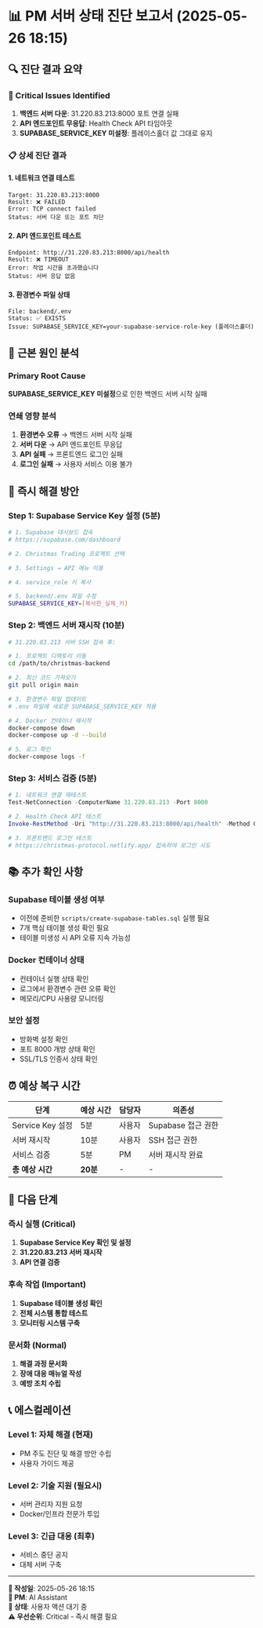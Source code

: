 # 📊 PM 서버 상태 진단 보고서 (2025-05-26 18:15)

## 🔍 진단 결과 요약

### 🔴 Critical Issues Identified
1. **백엔드 서버 다운**: 31.220.83.213:8000 포트 연결 실패
2. **API 엔드포인트 무응답**: Health Check API 타임아웃
3. **SUPABASE_SERVICE_KEY 미설정**: 플레이스홀더 값 그대로 유지

### 📋 상세 진단 결과

#### 1. 네트워크 연결 테스트
```
Target: 31.220.83.213:8000
Result: ❌ FAILED
Error: TCP connect failed
Status: 서버 다운 또는 포트 차단
```

#### 2. API 엔드포인트 테스트
```
Endpoint: http://31.220.83.213:8000/api/health
Result: ❌ TIMEOUT
Error: 작업 시간을 초과했습니다
Status: 서버 응답 없음
```

#### 3. 환경변수 파일 상태
```
File: backend/.env
Status: ✅ EXISTS
Issue: SUPABASE_SERVICE_KEY=your-supabase-service-role-key (플레이스홀더)
```

## 🎯 근본 원인 분석

### Primary Root Cause
**SUPABASE_SERVICE_KEY 미설정**으로 인한 백엔드 서버 시작 실패

### 연쇄 영향 분석
1. **환경변수 오류** → 백엔드 서버 시작 실패
2. **서버 다운** → API 엔드포인트 무응답  
3. **API 실패** → 프론트엔드 로그인 실패
4. **로그인 실패** → 사용자 서비스 이용 불가

## 🚨 즉시 해결 방안

### Step 1: Supabase Service Key 설정 (5분)
```bash
# 1. Supabase 대시보드 접속
# https://supabase.com/dashboard

# 2. Christmas Trading 프로젝트 선택

# 3. Settings → API 메뉴 이동

# 4. service_role 키 복사

# 5. backend/.env 파일 수정
SUPABASE_SERVICE_KEY=[복사한_실제_키]
```

### Step 2: 백엔드 서버 재시작 (10분)
```bash
# 31.220.83.213 서버 SSH 접속 후:

# 1. 프로젝트 디렉토리 이동
cd /path/to/christmas-backend

# 2. 최신 코드 가져오기
git pull origin main

# 3. 환경변수 파일 업데이트
# .env 파일에 새로운 SUPABASE_SERVICE_KEY 적용

# 4. Docker 컨테이너 재시작
docker-compose down
docker-compose up -d --build

# 5. 로그 확인
docker-compose logs -f
```

### Step 3: 서비스 검증 (5분)
```powershell
# 1. 네트워크 연결 재테스트
Test-NetConnection -ComputerName 31.220.83.213 -Port 8000

# 2. Health Check API 테스트
Invoke-RestMethod -Uri "http://31.220.83.213:8000/api/health" -Method GET

# 3. 프론트엔드 로그인 테스트
# https://christmas-protocol.netlify.app/ 접속하여 로그인 시도
```

## 📚 추가 확인 사항

### Supabase 테이블 생성 여부
- 이전에 준비한 `scripts/create-supabase-tables.sql` 실행 필요
- 7개 핵심 테이블 생성 확인 필요
- 테이블 미생성 시 API 오류 지속 가능성

### Docker 컨테이너 상태
- 컨테이너 실행 상태 확인
- 로그에서 환경변수 관련 오류 확인
- 메모리/CPU 사용량 모니터링

### 보안 설정
- 방화벽 설정 확인
- 포트 8000 개방 상태 확인
- SSL/TLS 인증서 상태 확인

## ⏰ 예상 복구 시간

| 단계 | 예상 시간 | 담당자 | 의존성 |
|------|-----------|--------|--------|
| Service Key 설정 | 5분 | 사용자 | Supabase 접근 권한 |
| 서버 재시작 | 10분 | 사용자 | SSH 접근 권한 |
| 서비스 검증 | 5분 | PM | 서버 재시작 완료 |
| **총 예상 시간** | **20분** | - | - |

## 🔄 다음 단계

### 즉시 실행 (Critical)
1. **Supabase Service Key 확인 및 설정**
2. **31.220.83.213 서버 재시작**
3. **API 연결 검증**

### 후속 작업 (Important)
1. **Supabase 테이블 생성 확인**
2. **전체 시스템 통합 테스트**
3. **모니터링 시스템 구축**

### 문서화 (Normal)
1. **해결 과정 문서화**
2. **장애 대응 매뉴얼 작성**
3. **예방 조치 수립**

## 📞 에스컬레이션

### Level 1: 자체 해결 (현재)
- PM 주도 진단 및 해결 방안 수립
- 사용자 가이드 제공

### Level 2: 기술 지원 (필요시)
- 서버 관리자 지원 요청
- Docker/인프라 전문가 투입

### Level 3: 긴급 대응 (최후)
- 서비스 중단 공지
- 대체 서버 구축

---
**📅 작성일**: 2025-05-26 18:15  
**👤 PM**: AI Assistant  
**🔄 상태**: 사용자 액션 대기 중  
**⚠️ 우선순위**: Critical - 즉시 해결 필요 